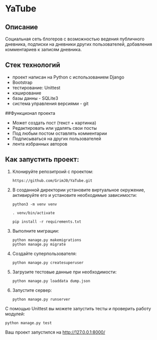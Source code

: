 # YaTube

## Описание
Социальная сеть блогеров с возможностью ведения публичного дневника,
подписки на дневники других пользователей, добавления комментариев к записям дневника.

## Стек технологий
- проект написан на Python с использованием Django
- Bootstrap
- тестирование: Unittest
- кэширование
- базы данны - SQLite3
- система управления версиями - git

##Функционал проекта
- Может создать пост (текст + картинка)
- Редактировать или удалять свои посты
- Под любым постом оставлять комментарии
- Подписываться на других пользователей
- лента избранных авторов

## Как запустить проект:

1) Клонируйте репозитроий с проектом:
   ```
   https://github.com/GrimJ0/YaTube.git
   ```
2) В созданной директории установите виртуальное окружение, активируйте его и установите необходимые зависимости:
   ```
   python3 -m venv venv
   
   . venv/bin/activate
   
   pip install -r requirements.txt
   ```
3) Выполните миграции:
   ```
   python manage.py makemigrations
   python manage.py migrate
   ```
4) Cоздайте суперпользователя:
   ```
   python manage.py createsuperuser
   ```
5) Загрузите тестовые данные при необходимости:
   ```
   python manage.py loaddata dump.json
   ```
6) Запустите сервер:
   ```
   python manage.py runserver
   ```
С помощью Unittest вы можете запустить тесты и проверить работу модулей:
   ```
   python manage.py test
   ```

Ваш проект запустился на http://127.0.0.1:8000/
